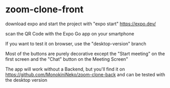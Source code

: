# zoom-clone-front

download expo and start the project with "expo start"
https://expo.dev/

scan the QR Code with the Expo Go app on your smartphone

If you want to test it on browser, use the "desktop-version" branch


Most of the buttons are purely decorative except the "Start meeting" on the first screen and the "Chat" button on the Meeting Screen"

The app will work without a Backend, but you'll find it on https://github.com/MonokiniNeko/zoom-clone-back and can be tested with the desktop version
